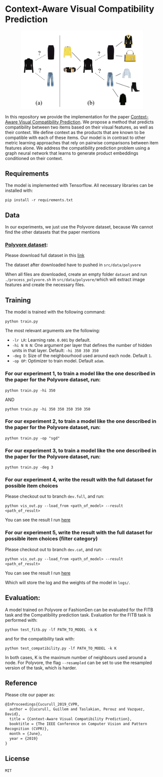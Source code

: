 
# Context-Aware Visual Compatibility Prediction

<div align="center">
  <img src="docs/main_fig.png" width="400" />
</div>

In this repository we provide the implementation for the paper [Context-Aware Visual Compatibility Prediction](https://arxiv.org/abs/1902.03646). We propose a method that predicts compatibility between two items based on their visual features, as well as their context. We define context as the products that are known to be compatible with each of these items. Our model is in contrast to other metric learning approaches that rely on pairwise comparisons between item features alone. We address the compatibility prediction problem using a graph neural network that learns to generate product embeddings conditioned on their context. 

## Requirements

The model is implemented with Tensorflow. All necessary libraries can be installed with:

    pip install -r requirements.txt

## Data
In our experiments, we just use the Polyvore dataset, because We cannot find the other datasets that the paper mentions
### [Polyvore dataset](https://github.com/xthan/polyvore-dataset):
Please download full dataset in this [link](https://drive.google.com/drive/folders/1splSxGhduNFZXLb518BusnEwqphyABeK?usp=sharing)

The dataset after downloaded have to pushed in `src/data/polyvore`

When all files are downloaded, create an empty folder `dataset` and run `./process_polyvore.sh` in `src/data/polyvore/`which will extract image features and create the necessary files.


## Training
The model is trained with the following command:

    python train.py

The most relevant arguments are the following:

 - `-lr LR`: Learning rate. `0.001` by  default.
 - `-hi N N N`: One argument per layer that defines the number of hidden units in that layer. Default: `-hi 350 350 350`
 - `-deg D`: Size of the neighbourhood used around each node. Default `1`.
 - `-op OP`: Optimizer to train model. Default `adam`.
 
### For our experiment 1, to train a model like the one described in the paper for the Polyvore dataset, run:
```shell
python train.py -hi 350
```
AND 
```shell
python train.py -hi 350 350 350 350 350
```
### For our experiment 2, to train a model like the one described in the paper for the Polyvore dataset, run:
```shell
python train.py -op "sgd"
```
### For our experiment 3, to train a model like the one described in the paper for the Polyvore dataset, run:
```shell
python train.py -deg 3
```
### For our experiment 4, write the result with the full dataset for possible item choices
Please checkout out to branch `dev.full`, and run:
```shell
python vis_out.py --load_from <path_of_model> --result <path_of_result>
```
You can see the result I run [here](https://drive.google.com/drive/folders/1f5OXl8zjFqCO56W_g2BaRPgh8RiAl6Jp?usp=sharing)
### For our experiment 5, write the result with the full dataset for possible item choices (filter category)
Please checkout out to branch `dev.cat`, and run:
```shell
python vis_out.py --load_from <path_of_model> --result <path_of_result>
```
You can see the result I run [here](https://drive.google.com/drive/folders/1-XcDoKXIm91KlkwWhLQJ6kVFFbcQOlyT?usp=sharing)


Which will store the log and the weights of the model in `logs/`.

## Evaluation:
A model trained on Polyvore or FashionGen can be evaluated for the FITB task and the Compatibility prediction task.
Evaluation for the FITB task is performed with:

    python test_fitb.py -lf PATH_TO_MODEL -k K

and for the compatibility task with:

    python test_compatibility.py -lf PATH_TO_MODEL -k K

In both cases, K is the maximum number of neighbours used around a node. For Polyvore, the flag `--resampled` can be set to use the resampled version of the task, which is harder.

## Reference
Please cite our paper as:

    @InProceedings{Cucurull_2019_CVPR,
      author = {Cucurull, Guillem and Taslakian, Perouz and Vazquez, David},
      title = {Context-Aware Visual Compatibility Prediction},
      booktitle = {The IEEE Conference on Computer Vision and Pattern Recognition (CVPR)},
      month = {June},
      year = {2019}
    }


## License
`MIT`
